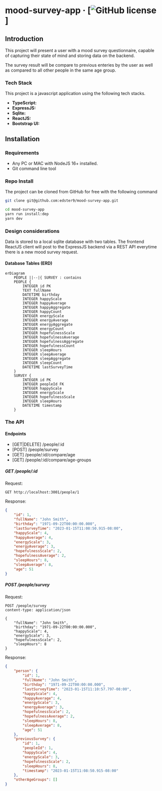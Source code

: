 # mood-survey-app &middot; [![GitHub license](https://img.shields.io/badge/license-MIT-blue.svg)]

## Introduction

This project will present a user with a mood survey questionnaire, capable of capturing their state of mind and storing data on the backend.

The survey result will be compare to previous enteries by the user as well as compared to all other people in the same age group.

### Tech Stack

This project is a javascript application using the following tech stacks.

- **TypeScript:**
- **ExpressJS:**
- **Sqlite:**
- **ReactJS:**
- **Bootstrap UI:**

## Installation

### Requirements

- Any PC or MAC with NodeJS 16+ installed.
- Git command line tool

### Repo Install

The project can be cloned from GitHub for free with the following command

```bash
git clone git@github.com:edster9/mood-survey-app.git

cd mood-survey-app
yarn run install:dep
yarn dev
```

### Design considerations

Data is stored to a local sqlite database with two tables. The frontend ReactJS client will post to the ExpressJS backend via a REST API everytime there is a new mood survey request.

#### Database Tables (ERD)

```mermaid
erDiagram
    PEOPLE ||--|{ SURVEY : contains
    PEOPLE {
        INTEGER id PK
        TEXT fullName
        DATETIME birthday
        INTEGER happyScale
        INTEGER happyAverage
        INTEGER happyAggregate
        INTEGER happyCount
        INTEGER energyScale
        INTEGER energyAverage
        INTEGER energyAggregate
        INTEGER energyCount
        INTEGER hopefulnessScale
        INTEGER hopefulnessAverage
        INTEGER hopefulnessAggregate
        INTEGER hopefulnessCount
        INTEGER sleepHours
        INTEGER sleepAverage
        INTEGER sleepAggregate
        INTEGER sleepCount
        DATETIME lastSurveyTime
    }
    SURVEY {
        INTEGER id PK
        INTEGER peopleId FK
        INTEGER happyScale
        INTEGER energyScale
        INTEGER hopefulnessScale
        INTEGER sleepHours
        DATETIME timestamp
    }

```

### The API

#### Endpoints

- [GET|DELETE] /people/:id
- [POST] /people/survey
- [GET] /people/:id/compare/age
- [GET] /people/:id/compare/age-groups

##### **GET /people/:id**

Request:

```http
GET http://localhost:3001/people/1
```

Response:

```json
{
	"id": 1,
	"fullName": "John Smith",
	"birthday": "1971-09-22T00:00:00.000",
	"lastSurveyTime": "2023-01-15T11:08:50.915-08:00",
	"happyScale": 4,
	"happyAverage": 4,
	"energyScale": 3,
	"energyAverage": 3,
	"hopefulnessScale": 2,
	"hopefulnessAverage": 2,
	"sleepHours": 8,
	"sleepAverage": 8,
	"age": 51
}
```

##### **POST /people/survey**

Request:

```http
POST /people/survey
content-type: application/json

{
    "fullName": "John Smith",
    "birthday": "1971-09-22T00:00:00.000",
    "happyScale": 4,
    "energyScale": 3,
    "hopefulnessScale": 2,
    "sleepHours": 8
}
```

Response:

```json
{
	"person": {
		"id": 1,
		"fullName": "John Smith",
		"birthday": "1971-09-22T00:00:00.000",
		"lastSurveyTime": "2023-01-15T11:10:57.797-08:00",
		"happyScale": 4,
		"happyAverage": 4,
		"energyScale": 3,
		"energyAverage": 3,
		"hopefulnessScale": 2,
		"hopefulnessAverage": 2,
		"sleepHours": 8,
		"sleepAverage": 8,
		"age": 51
	},
	"previousSurvey": {
		"id": 1,
		"peopleId": 1,
		"happyScale": 4,
		"energyScale": 3,
		"hopefulnessScale": 2,
		"sleepHours": 8,
		"timestamp": "2023-01-15T11:08:50.915-08:00"
	},
	"otherAgeGroups": []
}
```
